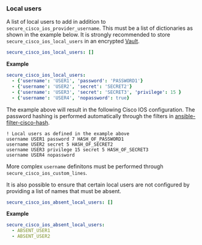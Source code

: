 ### Local users

A list of local users to add in addition to `secure_cisco_ios_provider_username`. This must be a list of dictionaries
as shown in the example below. It is strongly recommended to store `secure_cisco_ios_local_users` in an encrypted 
[Vault](http://docs.ansible.com/ansible/playbooks_vault.html).

```yaml
secure_cisco_ios_local_users: []
```

**Example**

```yaml
secure_cisco_ios_local_users:
  - {'username': 'USER1', 'password': 'PASSWORD1'}
  - {'username': 'USER2', 'secret': 'SECRET2'}
  - {'username': 'USER3', 'secret': 'SECRET3', 'privilege': 15 }
  - {'username': 'USER4', 'nopassword': true}
```

The example above will result in the following Cisco IOS configuration. The password hashing is performed automatically 
through the filters in [ansible-filter-cisco-hash](https://github.com/mjuenema/ansible-filter-cisco-hash).

```
! Local users as defined in the example above
username USER1 password 7 HASH_OF_PASSWORD1 
username USER2 secret 5 HASH_OF_SECRET2
username USER3 privilege 15 secret 5 HASH_OF_SECRET3
username USER4 nopassword
```

More complex `username` definitons must be performed through `secure_cisco_ios_custom_lines`. 

It is also possible to ensure that certain local users are not configured by providing a list of names that must be absent.

```yaml
secure_cisco_ios_absent_local_users: []
```

**Example**

```yaml
secure_cisco_ios_absent_local_users:
  - ABSENT_USER1
  - ABSENT_USER2
```
